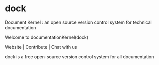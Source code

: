 # dock
 Document Kernel : an open source version control system for technical documentation
 
 Welcome to documentationKernel(dock)
 
 Website | Contribute | Chat with us
 
dock is a free open-source version control system for all documentation
